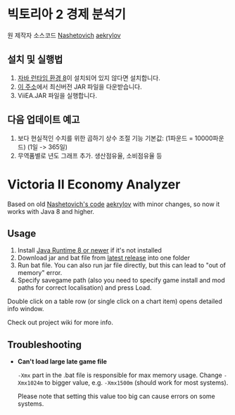 # 빅토리아 2 경제 분석기

원 제작자 소스코드
[Nashetovich](http://oldforum.paradoxplaza.com/forum/showthread.php?715468)
[aekrylov](https://github.com/aekrylov/vic2_economy_analyzer)

## 설치 및 실행법

1. [자바 런타임 환경 8](https://java.com/download/)이 설치되어 있지 않다면 설치합니다.
2. [이 주소](https://github.com/victoria2isgodgame/Victoria-2-Economy-Analyzer/releases)에서 최신버전 JAR 파일을 다운받습니다.
3. ViiEA.JAR 파일을 실행합니다.


## 다음 업데이트 예고

1. 보다 현실적인 수치를 위한 곱하기 상수 조절 기능 
기본값: (1파운드 = 10000파운드) (1일 -> 365일)
2. 무역품별로 년도 그래프 추가.
생산점유율, 소비점유율 등






# Victoria II Economy Analyzer

Based on old [Nashetovich's code](http://oldforum.paradoxplaza.com/forum/showthread.php?715468) [aekrylov](https://github.com/aekrylov/vic2_economy_analyzer) with minor changes, 
 so now it works with Java 8 and higher.

## Usage

1. Install [Java Runtime 8 or newer](https://java.com/download/) if it's not installed
2. Download jar and bat file from [latest release](https://github.com/aekrylov/vic2_economy_analyzer/releases) into one folder
3. Run bat file. You can also run jar file directly, but this can lead to "out of memory" error. 
4. Specify savegame path (also you need to specify game install and mod paths for correct localisation) and press Load. 

Double click on a table row (or single click on a chart item) opens detailed info window.

Check out project wiki for more info.

## Troubleshooting

- **Can't load large late game file**

    `-Xmx` part in the .bat file is responsible for max memory usage.
    Change `-Xmx1024m` to bigger value, e.g. `-Xmx1500m` (should work for most systems).
    
    Please note that setting this value too big can cause errors on some systems.
 
